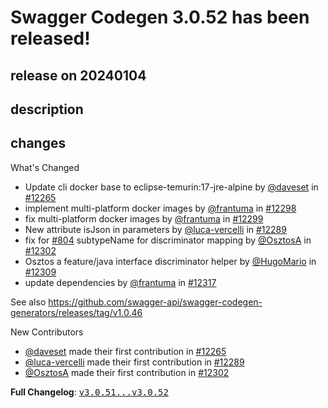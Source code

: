 # Swagger Codegen 3.0.52 has been released!

## release on 20240104

## description

## changes

What's Changed

* Update cli docker base to eclipse-temurin:17-jre-alpine by <a class="user-mention notranslate" data-hovercard-type="user" data-hovercard-url="/users/daveset/hovercard" data-octo-click="hovercard-link-click" data-octo-dimensions="link_type:self" href="https://github.com/daveset">@daveset</a> in <a class="issue-link js-issue-link" data-error-text="Failed to load title" data-id="1966447879" data-permission-text="Title is private" data-url="https://github.com/swagger-api/swagger-codegen/issues/12265" data-hovercard-type="pull_request" data-hovercard-url="/swagger-api/swagger-codegen/pull/12265/hovercard" href="https://github.com/swagger-api/swagger-codegen/pull/12265">#12265</a>
* implement multi-platform docker images by <a class="user-mention notranslate" data-hovercard-type="user" data-hovercard-url="/users/frantuma/hovercard" data-octo-click="hovercard-link-click" data-octo-dimensions="link_type:self" href="https://github.com/frantuma">@frantuma</a> in <a class="issue-link js-issue-link" data-error-text="Failed to load title" data-id="2018780737" data-permission-text="Title is private" data-url="https://github.com/swagger-api/swagger-codegen/issues/12298" data-hovercard-type="pull_request" data-hovercard-url="/swagger-api/swagger-codegen/pull/12298/hovercard" href="https://github.com/swagger-api/swagger-codegen/pull/12298">#12298</a>
* fix multi-platform docker images by <a class="user-mention notranslate" data-hovercard-type="user" data-hovercard-url="/users/frantuma/hovercard" data-octo-click="hovercard-link-click" data-octo-dimensions="link_type:self" href="https://github.com/frantuma">@frantuma</a> in <a class="issue-link js-issue-link" data-error-text="Failed to load title" data-id="2018860421" data-permission-text="Title is private" data-url="https://github.com/swagger-api/swagger-codegen/issues/12299" data-hovercard-type="pull_request" data-hovercard-url="/swagger-api/swagger-codegen/pull/12299/hovercard" href="https://github.com/swagger-api/swagger-codegen/pull/12299">#12299</a>
* New attribute isJson in parameters by <a class="user-mention notranslate" data-hovercard-type="user" data-hovercard-url="/users/luca-vercelli/hovercard" data-octo-click="hovercard-link-click" data-octo-dimensions="link_type:self" href="https://github.com/luca-vercelli">@luca-vercelli</a> in <a class="issue-link js-issue-link" data-error-text="Failed to load title" data-id="2009963074" data-permission-text="Title is private" data-url="https://github.com/swagger-api/swagger-codegen/issues/12289" data-hovercard-type="pull_request" data-hovercard-url="/swagger-api/swagger-codegen/pull/12289/hovercard" href="https://github.com/swagger-api/swagger-codegen/pull/12289">#12289</a>
* fix for <a class="issue-link js-issue-link" data-error-text="Failed to load title" data-id="81891906" data-permission-text="Title is private" data-url="https://github.com/swagger-api/swagger-codegen/issues/804" data-hovercard-type="pull_request" data-hovercard-url="/swagger-api/swagger-codegen/pull/804/hovercard" href="https://github.com/swagger-api/swagger-codegen/pull/804">#804</a> subtypeName for discriminator mapping by <a class="user-mention notranslate" data-hovercard-type="user" data-hovercard-url="/users/OsztosA/hovercard" data-octo-click="hovercard-link-click" data-octo-dimensions="link_type:self" href="https://github.com/OsztosA">@OsztosA</a> in <a class="issue-link js-issue-link" data-error-text="Failed to load title" data-id="2022758752" data-permission-text="Title is private" data-url="https://github.com/swagger-api/swagger-codegen/issues/12302" data-hovercard-type="pull_request" data-hovercard-url="/swagger-api/swagger-codegen/pull/12302/hovercard" href="https://github.com/swagger-api/swagger-codegen/pull/12302">#12302</a>
* Osztos a feature/java interface discriminator helper by <a class="user-mention notranslate" data-hovercard-type="user" data-hovercard-url="/users/HugoMario/hovercard" data-octo-click="hovercard-link-click" data-octo-dimensions="link_type:self" href="https://github.com/HugoMario">@HugoMario</a> in <a class="issue-link js-issue-link" data-error-text="Failed to load title" data-id="2042597505" data-permission-text="Title is private" data-url="https://github.com/swagger-api/swagger-codegen/issues/12309" data-hovercard-type="pull_request" data-hovercard-url="/swagger-api/swagger-codegen/pull/12309/hovercard" href="https://github.com/swagger-api/swagger-codegen/pull/12309">#12309</a>
* update dependencies by <a class="user-mention notranslate" data-hovercard-type="user" data-hovercard-url="/users/frantuma/hovercard" data-octo-click="hovercard-link-click" data-octo-dimensions="link_type:self" href="https://github.com/frantuma">@frantuma</a> in <a class="issue-link js-issue-link" data-error-text="Failed to load title" data-id="2063906340" data-permission-text="Title is private" data-url="https://github.com/swagger-api/swagger-codegen/issues/12317" data-hovercard-type="pull_request" data-hovercard-url="/swagger-api/swagger-codegen/pull/12317/hovercard" href="https://github.com/swagger-api/swagger-codegen/pull/12317">#12317</a>

See also <a href="https://github.com/swagger-api/swagger-codegen-generators/releases/tag/v1.0.46">https://github.com/swagger-api/swagger-codegen-generators/releases/tag/v1.0.46</a>

New Contributors

* <a class="user-mention notranslate" data-hovercard-type="user" data-hovercard-url="/users/daveset/hovercard" data-octo-click="hovercard-link-click" data-octo-dimensions="link_type:self" href="https://github.com/daveset">@daveset</a> made their first contribution in <a class="issue-link js-issue-link" data-error-text="Failed to load title" data-id="1966447879" data-permission-text="Title is private" data-url="https://github.com/swagger-api/swagger-codegen/issues/12265" data-hovercard-type="pull_request" data-hovercard-url="/swagger-api/swagger-codegen/pull/12265/hovercard" href="https://github.com/swagger-api/swagger-codegen/pull/12265">#12265</a>
* <a class="user-mention notranslate" data-hovercard-type="user" data-hovercard-url="/users/luca-vercelli/hovercard" data-octo-click="hovercard-link-click" data-octo-dimensions="link_type:self" href="https://github.com/luca-vercelli">@luca-vercelli</a> made their first contribution in <a class="issue-link js-issue-link" data-error-text="Failed to load title" data-id="2009963074" data-permission-text="Title is private" data-url="https://github.com/swagger-api/swagger-codegen/issues/12289" data-hovercard-type="pull_request" data-hovercard-url="/swagger-api/swagger-codegen/pull/12289/hovercard" href="https://github.com/swagger-api/swagger-codegen/pull/12289">#12289</a>
* <a class="user-mention notranslate" data-hovercard-type="user" data-hovercard-url="/users/OsztosA/hovercard" data-octo-click="hovercard-link-click" data-octo-dimensions="link_type:self" href="https://github.com/OsztosA">@OsztosA</a> made their first contribution in <a class="issue-link js-issue-link" data-error-text="Failed to load title" data-id="2022758752" data-permission-text="Title is private" data-url="https://github.com/swagger-api/swagger-codegen/issues/12302" data-hovercard-type="pull_request" data-hovercard-url="/swagger-api/swagger-codegen/pull/12302/hovercard" href="https://github.com/swagger-api/swagger-codegen/pull/12302">#12302</a>

<strong>Full Changelog</strong>: <a class="commit-link" href="https://github.com/swagger-api/swagger-codegen/compare/v3.0.51...v3.0.52"><tt>v3.0.51...v3.0.52</tt></a>


